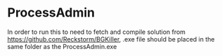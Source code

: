 # ProcessAdmin
In order to run this to need to fetch and compile solution from https://github.com/Reckstorm/BGKiller, .exe file should be placed in the same folder as the ProcessAdmin.exe
